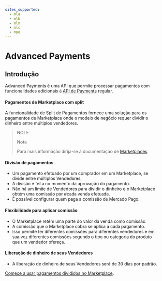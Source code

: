 ```yaml
---
sites_supported:
  - mla
  - mlb
  - mlm
  - mlc
  - mpe
---
```


# Advanced Payments
## Introdução

Advanced Payments é uma API que permite processar pagamentos com funcionalidades adicionais à [API de Payments](https://www.mercadopago.com.br/developers/pt/guides/payments/api/introduction/) regular.

#### Pagamentos de Marketplace com split

A funcionalidade de Split de Pagamentos fornece uma solução para os pagamentos de Marketplace onde o modelo de negócio requer dividir o dinheiro entre múltiplos vendedores.

> NOTE
>
> Nota
>
> Para mais informação dirija-se à documentação de [Marketplaces](https://www.mercadopago.com.br/developers/pt/guides/marketplace/api/introduction/).

#### Divisão de pagamentos

* Um pagamento efetuado por um comprador em um Marketplace, se divide entre múltiplos Vendedores.
* A divisão é feita no momento da aprovação do pagamento.
* Não há um limite de Vendedores para dividir o dinheiro e o Marketplace obtém uma comissão por #cada venda efetuada.
* É possível configurar quem paga a comissão de Mercado Pago.

#### Flexibilidade para aplicar comissão

* O Marketplace retém uma parte do valor da venda como comissão.
* A comissão que o Marketplace cobra se aplica a cada pagamento.
* Isso permite ter diferentes comissões para diferentes vendedores e em sua vez diferentes comissões segundo o tipo ou categoria do produto que um vendedor ofereça.

#### Liberação de dinheiro de seus Vendedores

* A liberação de dinheiro de seus Vendedores será de 30 dias por padrão.

[Comece a usar pagamentos divididos no Marketplace](https://www.mercadopago.com.br/developers/pt/guides/marketplace/advanced-payments/receive-split-payments/).